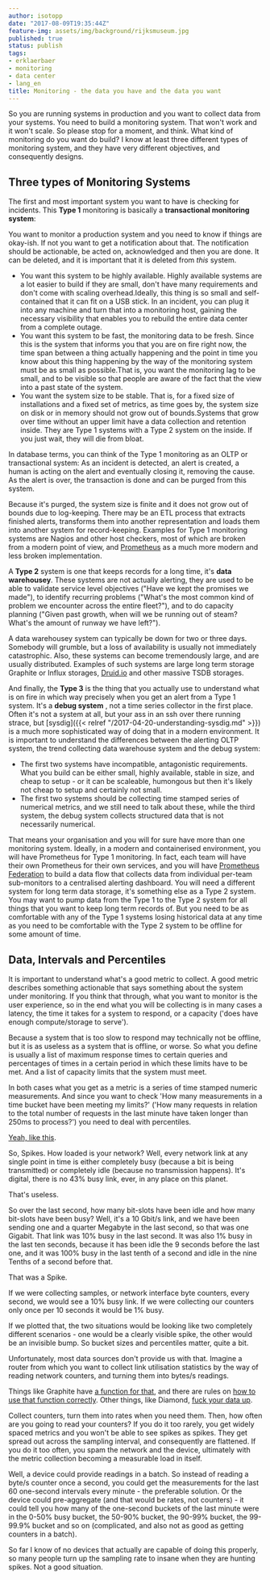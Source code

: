 ```yaml
---
author: isotopp
date: "2017-08-09T19:35:44Z"
feature-img: assets/img/background/rijksmuseum.jpg
published: true
status: publish
tags:
- erklaerbaer
- monitoring
- data center
- lang_en
title: Monitoring - the data you have and the data you want
---
```

So you are running systems in production and you want to collect data from
your systems. You need to build a monitoring system. That won't work and it
won't scale. So please stop for a moment, and think. What kind of monitoring
do you want do build? I know at least three different types of monitoring
system, and they have very different objectives, and consequently designs.

## Three types of Monitoring Systems

The first and most important system you want to have is checking for
incidents. This **Type 1** monitoring is basically a **transactional
monitoring system**:

You want to monitor a production system and you need to know if things are
okay-ish. If not you want to get a notification about that. The notification
should be actionable, be acted on, acknowledged and then you are done. It
can be deleted, and it is important that it is deleted from _this_ system.

- You want this system to be highly available. Highly available systems are
  a lot easier to build if they are small, don't have many requirements and
  don't come with scaling overhead.Ideally, this thing is so small and
  self-contained that it can fit on a USB stick. In an incident, you can
  plug it into any machine and turn that into a monitoring host, gaining the
  necessary visibility that enables you to rebuild the entire data center
  from a complete outage.
- You want this system to be fast, the monitoring data to be fresh. Since
  this is the system that informs you that you are on fire right now, the
  time span between a thing actually happening and the point in time you
  know about this thing happening by the way of the monitoring system must
  be as small as possible.That is, you want the monitoring lag to be small,
  and to be visible so that people are aware of the fact that the view into
  a past state of the system.
- You want the system size to be stable. That is, for a fixed size of
  installations and a fixed set of metrics, as time goes by, the system size
  on disk or in memory should not grow out of bounds.Systems that grow over
  time without an upper limit have a data collection and retention inside.
  They are Type 1 systems with a Type 2 system on the inside. If you just
  wait, they will die from bloat.

 In database terms, you can think of the Type 1 monitoring as an OLTP or
transactional system: As an incident is detected, an alert is created, a
human is acting on the alert and eventually closing it, removing the cause.
As the alert is over, the transaction is done and can be purged from this
system. 

Because it's purged, the system size is finite and it does not grow out of
bounds due to log-keeping. There may be an ETL process that extracts
finished alerts, transforms them into another representation and loads them
into another system for record-keeping. Examples for Type 1 monitoring
systems are Nagios and other host checkers, most of which are broken from a
modern point of view, and [Prometheus](https://prometheus.io/) as a much
more modern and less broken implementation. 

A **Type 2** system is one that keeps records for a long time, it's 
**data warehousey**. These systems are not actually alerting, they are used to be
able to validate service level objectives ("Have we kept the promises we
made"), to identify recurring problems ("What's the most common kind of
problem we encounter across the entire fleet?"), and to do capacity planning
("Given past growth, when will we be running out of steam? What's the amount
of runway we have left?"). 

A data warehousey system can typically be down for two or three days.
Somebody will grumble, but a loss of availability is usually not immediately
catastrophic. Also, these systems can become tremendously large, and are
usually distributed. Examples of such systems are large long term storage
Graphite or Influx storages, [Druid.io](http://druid.io/) and other massive
TSDB storages. 

And finally, the **Type 3** is the thing that you actually use to understand
what is on fire in which way precisely when you get an alert from a Type 1
system. It's a **debug system** , not a time series collector in the first
place. Often it's not a system at all, but your ass in an ssh over there
running strace, but
[sysdig]({{< relref "/2017-04-20-understanding-sysdig.md" >}}) is
a much more sophisticated way of doing that in a modern environment. It is
important to understand the differences between the alerting OLTP system,
the trend collecting data warehouse system and the debug system:

- The first two systems have incompatible, antagonistic requirements. What
  you build can be either small, highly available, stable in size, and cheap
  to setup - or it can be scaleable, humongous but then it's likely not
  cheap to setup and certainly not small.
- The first two systems should be collecting time stamped series of
  numerical metrics, and we still need to talk about these, while the third
  system, the debug system collects structured data that is not necessarily
  numerical.

That means your organisation and you will for sure have more than one
monitoring system. Ideally, in a modern and containerised environment, you
will have Prometheus for Type 1 monitoring. In fact, each team will have
their own Prometheus for their own services, and you will have 
[Prometheus Federation](https://prometheus.io/docs/operating/federation/) to build a
data flow that collects data from individual per-team sub-monitors to a
centralised alerting dashboard. You will need a different system for long
term data storage, it's something else as a Type 2 system. You may want to
pump data from the Type 1 to the Type 2 system for all things that you want
to keep long term records of. But you need to be as comfortable with any of
the Type 1 systems losing historical data at any time as you need to be
comfortable with the Type 2 system to be offline for some amount of time.

## Data, Intervals and Percentiles

It is important to understand what's a good metric to collect. A good metric
describes something actionable that says something about the system under
monitoring. If you think that through, what you want to monitor is the user
experience, so in the end what you will be collecting is in many cases a
latency, the time it takes for a system to respond, or a capacity ('does
have enough compute/storage to serve').

Because a system that is too slow to respond may technically not be offline,
but it is as useless as a system that is offline, or worse. So what you
define is usually a list of maximum response times to certain queries and
percentages of times in a certain period in which these limits have to be
met. And a list of capacity limits that the system must meet. 

In both cases what you get as a metric is a series of time stamped numeric
measurements. And since you want to check 'How many measurements in a time
bucket have been meeting my limits?' ('How many requests in relation to the
total number of requests in the last minute have taken longer than 250ms to
process?') you need to deal with percentiles. 

[Yeah, like this](https://www.youtube.com/watch?v=lJ8ydIuPFeU). 

So, Spikes. How loaded is your network? Well, every network link at any
single point in time is either completely busy (because a bit is being
transmitted) or completely idle (because no transmission happens). It's
digital, there is no 43% busy link, ever, in any place on this planet.

That's useless.

So over the last second, how many bit-slots have been idle and how many
bit-slots have been busy? Well, it's a 10 Gbit/s link, and we have been
sending one and a quarter Megabyte in the last second, so that was one
Gigabit. That link was 10% busy in the last second. It was also 1% busy in
the last ten seconds, because it has been idle the 9 seconds before the last
one, and it was 100% busy in the last tenth of a second and idle in the nine
Tenths of a second before that.

That was a Spike.

If we were collecting samples, or network interface byte counters, every
second, we would see a 10% busy link. If we were collecting our counters
only once per 10 seconds it would be 1% busy.

If we plotted that, the two situations would be looking like two completely
different scenarios - one would be a clearly visible spike, the other would
be an invisible bump. So bucket sizes and percentiles matter, quite a bit.

Unfortunately, most data sources don't provide us with that. Imagine a
router from which you want to collect link utilisation statistics by the way
of reading network counters, and turning them into bytes/s readings. 

Things like Graphite have 
[a function for that](http://graphite.readthedocs.io/en/latest/functions.html#graphite.render.functions.nonNegativeDerivative),
and there are rules on 
[how to use that function correctly](http://www.jilles.net/perma/2013/08/22/how-to-do-graphite-derivatives-correctly/).
Other things, like Diamond, 
[fuck your data up](https://github.com/python-diamond/Diamond/issues/663). 

Collect counters, turn them into rates when you need them. Then, how often
are you going to read your counters? If you do it too rarely, you get widely
spaced metrics and you won't be able to see spikes as spikes. They get
spread out across the sampling interval, and consequently are flattened.
If you do it too often, you spam the network and the device, ultimately with
the metric collection becoming a measurable load in itself. 

Well, a device could provide readings in a batch. So instead of reading a
byte/s counter once a second, you could get the measurements for the last 60
one-second intervals every minute - the preferable solution. Or the device
could pre-aggregate (and that would be rates, not counters) - it could tell
you how many of the one-second buckets of the last minute were in the 0-50%
busy bucket, the 50-90% bucket, the 90-99% bucket, the 99-99.9% bucket and
so on (complicated, and also not as good as getting counters in a batch). 

So far I know of no devices that actually are capable of doing this
properly, so many people turn up the sampling rate to insane when they are
hunting spikes. Not a good situation.
